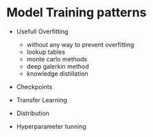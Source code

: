 
# Model Training patterns


- Usefull Overfitting
    - without any way to prevent overfitting
    - lookup tables
    - monte carlo methods
    - deep galerkin method
    - knowledge distillation

- Checkpoints

- Transfer Learning

- Distribution

- Hyperparameter tunning

